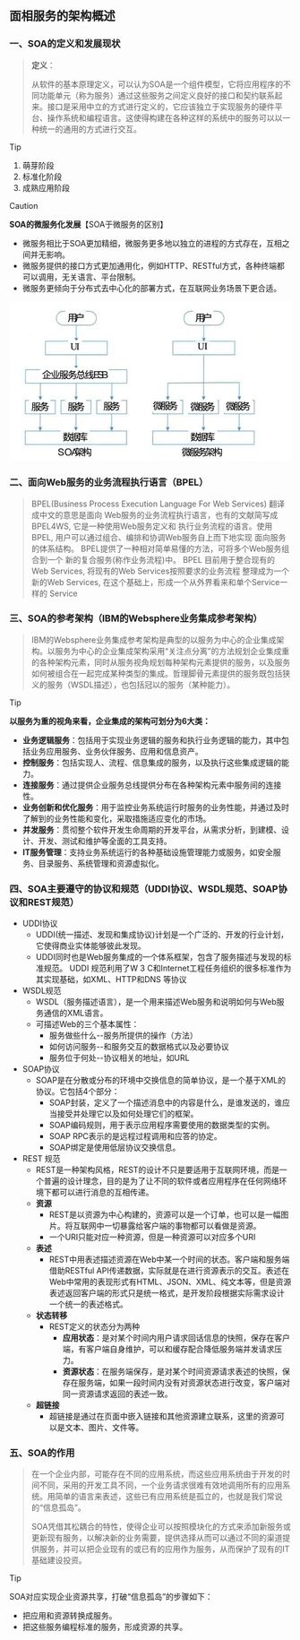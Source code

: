 ## 面相服务的架构概述

### 一、SOA的定义和发展现状

> **定义**：
>
> 从软件的基本原理定义，可以认为SOA是一个组件模型，它将应用程序的不同功能单元（称为服务）通过这些服务之间定义良好的接口和契约联系起来。接口是采用中立的方式进行定义的，它应该独立于实现服务的硬件平台、操作系统和编程语言。这使得构建在各种这样的系统中的服务可以以一种统一的通用的方式进行交互。

> [!TIP]
>
> 1. 萌芽阶段
> 2. 标准化阶段
> 3. 成熟应用阶段

> [!CAUTION]
>
> **SOA的微服务化发展**【SOA于微服务的区别】
>
> - 微服务相比于SOA更加精细，微服务更多地以独立的进程的方式存在，互相之间并无影响。
> - 微服务提供的接口方式更加通用化，例如HTTP、RESTful方式，各种终端都可以调用，无关语言、平台限制。
> - 微服务更倾向于分布式去中心化的部署方式，在互联网业务场景下更合适。
>
> ![](../../.images/202506/250910.png)

### 二、面向Web服务的业务流程执行语言（BPEL）

> BPEL(Business Process Execution Language For Web Services) 翻译成中文的意思是面向 Web服务的业务流程执行语言，也有的文献简写成BPEL4WS, 它是一种使用Web服务定义和 执行业务流程的语言。使用BPEL, 用户可以通过组合、编排和协调Web服务自上而下地实现 面向服务的体系结构。 BPEL提供了一种相对简单易懂的方法，可将多个Web服务组合到一个
> 新的复合服务(称作业务流程)中。
> BPEL 目前用于整合现有的 Web Services, 将现有的Web Services按照要求的业务流程
> 整理成为一个新的Web Services, 在这个基础上，形成一个从外界看来和单个Service一样的 Service

### 三、SOA的参考架构（IBM的Websphere业务集成参考架构）

> IBM的Websphere业务集成参考架构是典型的以服务为中心的企业集成架构。以服务为中心的企业集成架构采用“关注点分离”的方法规划企业集成重的各种架构元素，同时从服务视角规划每种架构元素提供的服务，以及服务如何被组合在一起完成某种类型的集成。哲理脚骨元素提供的服务既包括狭义的服务（WSDL描述），也包括冠以的服务（某种能力）。

> [!TIP]
>
> **以服务为重的视角来看，企业集成的架构可划分为6大类：**
>
> - **业务逻辑服务**：包括用于实现业务逻辑的服务和执行业务逻辑的能力，其中包括业务应用服务、业务伙伴服务、应用和信息资产。
> - **控制服务**：包括实现人、流程、信息集成的服务，以及执行这些集成逻辑的能力。
> - **连接服务**：通过提供企业服务总线提供分布在各种架构元素中服务间的连接性。
> - **业务创新和优化服务**：用于监控业务系统运行时服务的业务性能，并通过及时了解到的业务性能和变化，采取措施适应变化的市场。
> - **并发服务**：贯彻整个软件开发生命周期的开发平台，从需求分析，到建模、设计、开发、测试和维护等全面的工具支持。
> - **IT服务管理**：支持业务系统运行的各种基础设施管理能力或服务，如安全服务、目录服务、系统管理和资源虚拟化。

### 四、SOA主要遵守的协议和规范（UDDI协议、WSDL规范、SOAP协议和REST规范）

- UDDI协议
  - UDDI(统一描述、发现和集成协议)计划是一个广泛的、开发的行业计划，它使得商业实体能够彼此发现。
  - UDDI同时也是Web服务集成的一个体系框架，包含了服务描述与发现的标准规范。 UDDI 规范利用了W 3 C和Internet工程任务组织的很多标准作为其实现基础，如XML、HTTP和DNS 等协议
- WSDL规范
  - WSDL（服务描述语言），是一个用来描述Web服务和说明如何与Web服务通信的XML语言。
  - 可描述Web的三个基本属性：
    - 服务做些什么--服务所提供的操作（方法）
    - 如何访问服务--和服务交互的数据格式以及必要协议
    - 服务位于何处--协议相关的地址，如URL
- SOAP协议
  - SOAP是在分散或分布的环境中交换信息的简单协议，是一个基于XML的协议。它包括4个部分：
    - SOAP封装，定义了一个描述消息中的内容是什么，是谁发送的，谁应当接受并处理它以及如何处理它们的框架。
    - SOAP编码规则，用于表示应用程序需要使用的数据类型的实例。
    - SOAP RPC表示的是远程过程调用和应答的协定。
    - SOAP绑定是使用低层协议交换信息。
- REST 规范
  - REST是一种架构风格，REST的设计不只是要适用于互联网环境，而是一个普遍的设计理念，目的是为了让不同的软件或者应用程序在任何网络环境下都可以进行消息的互相传递。
  - **资源**
    - REST是以资源为中心构建的，资源可以是一个订单，也可以是一幅图片。将互联网中一切暴露给客户端的事物都可以看做是资源。
    - 一个URI只能对应一种资源，但是一种资源可以对应多个URI
  - **表述**
    - REST中用表述描述资源在Web中某一个时间的状态。客户端和服务端借助RESTful API传递数据，实际就是在进行资源表示的交互。表述在Web中常用的表现形式有HTML、JSON、XML、纯文本等，但是资源表述返回客户端的形式只是统一格式，是开发阶段根据实际需求设计一个统一的表述格式。
  - **状态转移**
    - REST定义的状态分为两种
      - **应用状态**：是对某个时间内用户请求回话信息的快照，保存在客户端，有客户端自身维护，可以和缓存配合降低服务端并发请求压力。
      - **资源状态**：在服务端保存，是对某个时间资源请求表述的快照，保存在服务端，如果一段时间内没有对资源状态进行改变，客户端对同一资源请求返回的表述一致。
  - **超链接**
    - 超链接是通过在页面中嵌入链接和其他资源建立联系，这里的资源可以是文本、图片、文件等。

### 五、SOA的作用

> 在一个企业内部，可能存在不同的应用系统，而这些应用系统由于开发的时间不同，采用的开发工具不同，一个业务请求很难有效地调用所有的应用系统。用简单的语言来表述，这些已有应用系统是孤立的，也就是我们常说的“信息孤岛”。
>
> SOA凭借其松耦合的特性，使得企业可以按照模块化的方式来添加新服务或更新现有服务，以解决新的业务需要，提供选择从而可以通过不同的渠道提供服务，并可以把企业现有的或已有的应用作为服务，从而保护了现有的IT基础建设投资。

> [!TIP]
>
> SOA对应实现企业资源共享，打破“信息孤岛”的步骤如下：
>
> - 把应用和资源转换成服务。
> - 把这些服务编程标准的服务，形成资源的共享。

